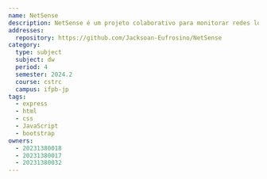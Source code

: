 ```yaml
---
name: NetSense
description: NetSense é um projeto colaborativo para monitorar redes locais, focado na análise de tráfego. Ele fornece estatísticas detalhadas e emite alertas sobre conexões HTTP inseguras, ajudando a reforçar a proteção contra possíveis conexões indesejadas.
addresses:
  repository: https://github.com/Jacksoan-Eufrosino/NetSense
category:
  type: subject
  subject: dw
  period: 4
  semester: 2024.2
  course: cstrc
  campus: ifpb-jp
tags:
  - express
  - html
  - css
  - JavaScript
  - bootstrap
owners:
  - 20231380018
  - 20231380017
  - 20231380032
---
```

